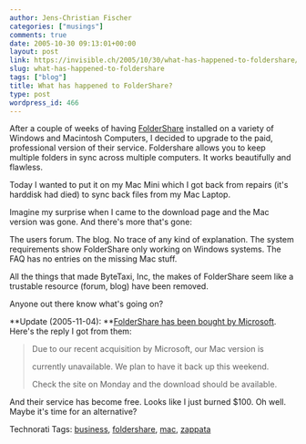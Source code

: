 ```yaml
---
author: Jens-Christian Fischer
categories: ["musings"]
comments: true
date: 2005-10-30 09:13:01+00:00
layout: post
link: https://invisible.ch/2005/10/30/what-has-happened-to-foldershare/
slug: what-has-happened-to-foldershare
tags: ["blog"]
title: What has happened to FolderShare?
type: post
wordpress_id: 466
---
```



After a couple of weeks of having [FolderShare](https://www.foldershare.com/) installed on a variety of Windows and Macintosh Computers, I decided to upgrade to the paid, professional version of their service. Foldershare allows you to keep multiple folders in sync across multiple computers. It works beautifully and flawless.



Today I wanted to put it on my Mac Mini which I got back from repairs (it's harddisk had died) to sync back files from my Mac Laptop.



Imagine my surprise when I came to the download page and the Mac version was gone. And there's more that's gone:



The users forum. The blog. No trace of any kind of explanation. The system requirements show FolderShare only working on Windows systems. The FAQ has no entries on the missing Mac stuff.



All the things that made ByteTaxi, Inc, the makes of FolderShare seem like a trustable resource (forum, blog) have been removed.



Anyone out there know what's going on?



**Update (2005-11-04): **[FolderShare has been bought by Microsoft](https://www.foldershare.com/info/company/aboutUs.php?). Here's the reply I got from them:


<blockquote>
Due to our recent acquisition by Microsoft, our Mac version is
  
currently unavailable.  We plan to have it back up this weekend. 
  
Check the site on Monday and the download should be available.
  

</blockquote>


And their service has become free. Looks like I just burned $100. Oh well. Maybe it's time for an alternative?





Technorati Tags: [business](https://technorati.com/tag/business), [foldershare](https://technorati.com/tag/foldershare), [mac](https://technorati.com/tag/mac), [zappata](https://technorati.com/tag/zappata)
